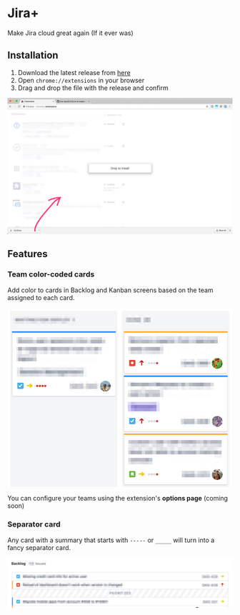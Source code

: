# Jira+

Make Jira cloud great again (If it ever was)


## Installation

1. Download the latest release from [here][latest-release]
2. Open `chrome://extensions` in your browser
3. Drag and drop the file with the release and confirm

![](https://raw.githubusercontent.com/mcavallo/jira-plus/master/media/install.png)

[latest-release]: https://raw.githubusercontent.com/mcavallo/jira-plus/master/releases/0.1.5.crx


## Features


### Team color-coded cards

Add color to cards in Backlog and Kanban screens based on the team assigned to each card.

<img src="https://raw.githubusercontent.com/mcavallo/jira-plus/master/media/team-colors.png" width="600">

You can configure your teams using the extension's **options page** (coming soon)


### Separator card

Any card with a summary that starts with `-----` or `_____` will turn into a fancy separator card.

<img src="https://raw.githubusercontent.com/mcavallo/jira-plus/master/media/separator-card.png" width="800">
